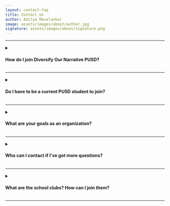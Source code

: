 ```yaml
---
layout: contact-faq
title: Contact Us
author: Aditya Mavalankar
image: assets/images/about/author.jpg
signature: assets/images/about/signature.png
---
```

<div class="hideme">
<hr>
<details>
    <summary><h4><strong>How do I join Diversify Our Narrative PUSD?</strong></h4></summary>    
    
    <div class="card-body active-bg-white text-left mt-3 mb-3 ml-3 mr-3">
    <h5>We're always looking for new members! To join, click <a href="{{ site.data.settings.blurb-btn-link }}" target="_blank">here</a> and fill out the form. Within 24 hours, you will recieve an email detailing how to get started with our organization by joining Slack, our hub for communication.</h5>
    </div>
    
</details>
</div>

<div class="hideme">
<hr>
<details>
    <summary><h4><strong>Do I have to be a current PUSD student to join?</strong></h4></summary>    
    
    <div class="card-body active-bg-white text-left mt-3 mb-3 ml-3 mr-3">
    <h5>We invite all <strong>teachers, administrators, parents, and alumni</strong> to join our organization!</h5>
    </div>
    
</details>
</div>

<div class="hideme">
<hr>
<details>
    <summary><h4><strong>
    What are your goals as an organization?</strong></h4></summary>    
    
    <div class="card-body active-bg-white text-left mt-3 mb-3 ml-3 mr-3">
    <h5>We have many goals! We want to make PUSD schools a more welcoming environment. We believe we can achieve this through introducing more diverse novels in the classroom, bringing in guest speakers, and collaborating alongside the teachers and administrators within our district.</h5>
    </div>
    
</details>
</div>

<div class="hideme">
<hr>
<details>
    <summary><h4><strong>
    Who can I contact if I've got more questions?</strong></h4></summary>    
    
    <div class="card-body active-bg-white text-left mt-3 mb-3 ml-3 mr-3">
    <h5>You have questions, and we've got answers! Please reach out to us at <a href="mailto:hello@donpusd.org">hello@donpusd.org</a>. We'll get back to you ASAP!</h5>
    </div>
    
</details>
</div>

<div class="hideme">
<hr>
<details>
    <summary><h4><strong>
    What are the school clubs? How can I join them?</strong></h4></summary>    
    
    <div class="card-body active-bg-white text-left mt-3 mb-3 ml-3 mr-3">
    <h5>We have (or are in the process of) establishing clubs at every PUSD high school! To get information about each school's club, click <a href="{{ '/school-clubs' | relative_url }}">here</a>!</h5>
    </div>
    
</details>
<hr>
</div>
